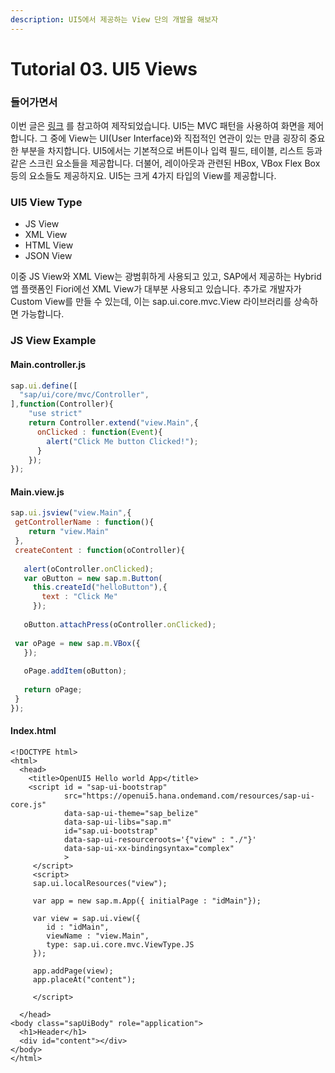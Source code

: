 ```yaml
---
description: UI5에서 제공하는 View 단의 개발을 해보자
---
```


# Tutorial 03. UI5 Views

### 들어가면서

이번 글은  [링크](https://blogs.sap.com/2018/02/09/sapui5-views/) 를 참고하여 제작되었습니다. UI5는 MVC 패턴을 사용하여 화면을 제어합니다. 그 중에 View는 UI\(User Interface\)와 직접적인 연관이 있는 만큼 굉장히 중요한 부분을 차지합니다. UI5에서는 기본적으로 버튼이나 입력 필드, 테이블, 리스트 등과 같은 스크린 요소들을 제공합니다. 더불어, 레이아웃과 관련된 HBox, VBox Flex Box 등의 요소들도 제공하지요. UI5는 크게 4가지 타입의 View를 제공합니다. 

### UI5 View Type

* JS View
* XML View
* HTML View
* JSON View

이중 JS View와 XML View는 광범휘하게 사용되고 있고, SAP에서 제공하는 Hybrid 앱 플랫폼인 Fiori에선 XML View가 대부분 사용되고 있습니다. 추가로 개발자가 Custom View를 만들 수 있는데, 이는 sap.ui.core.mvc.View 라이브러리를 상속하면 가능합니다.

### JS View Example

#### Main.controller.js

```javascript
sap.ui.define([
  "sap/ui/core/mvc/Controller",    
],function(Controller){
    "use strict"
    return Controller.extend("view.Main",{
      onClicked : function(Event){
        alert("Click Me button Clicked!");
      }
    });
});
```

####  Main.view.js

```javascript
sap.ui.jsview("view.Main",{
 getControllerName : function(){
    return "view.Main"
 },
 createContent : function(oController){
   
   alert(oController.onClicked);
   var oButton = new sap.m.Button(
     this.createId("helloButton"),{
       text : "Click Me"
     });
     
   oButton.attachPress(oController.onClicked);
 
 var oPage = new sap.m.VBox({
   });
   
   oPage.addItem(oButton);
   
   return oPage;
 }
});  
```

#### Index.html

```markup
<!DOCTYPE html>
<html>
  <head>
    <title>OpenUI5 Hello world App</title>
    <script id = "sap-ui-bootstrap"
            src="https://openui5.hana.ondemand.com/resources/sap-ui-core.js"
            data-sap-ui-theme="sap_belize"
            data-sap-ui-libs="sap.m"
            id="sap.ui-bootstrap"
            data-sap-ui-resourceroots='{"view" : "./"}'
            data-sap-ui-xx-bindingsyntax="complex"
            >
     </script>
     <script>
     sap.ui.localResources("view");
 
     var app = new sap.m.App({ initialPage : "idMain"});
     
     var view = sap.ui.view({
        id : "idMain",
        viewName : "view.Main",
        type: sap.ui.core.mvc.ViewType.JS
     });
     
     app.addPage(view);
     app.placeAt("content");
     
     </script>
  
  </head>
<body class="sapUiBody" role="application">
  <h1>Header</h1>
  <div id="content"></div>
</body>
</html>
```


